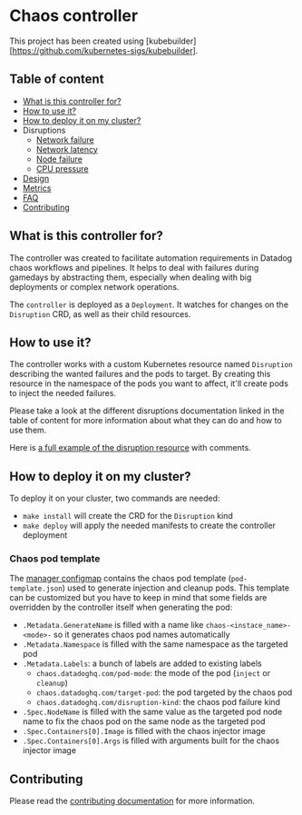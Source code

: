 # Chaos controller

This project has been created using [kubebuilder][https://github.com/kubernetes-sigs/kubebuilder].

## Table of content

* [What is this controller for?](#what-is-this-controller-for)
* [How to use it?](#how-to-use-it)
* [How to deploy it on my cluster?](#how-to-deploy-it-on-my-cluster)
* Disruptions
  * [Network failure](docs/network_failure.md)
  * [Network latency](docs/network_latency.md)
  * [Node failure](docs/node_failure.md)
  * [CPU pressure](docs/cpu_pressure.md)
* [Design](docs/design.md)
* [Metrics](docs/metrics.md)
* [FAQ](docs/faq.md)
* [Contributing](#contributing)

## What is this controller for?

The controller was created to facilitate automation requirements in Datadog chaos workflows and pipelines. It helps to deal with failures during gamedays by abstracting them, especially when dealing with big deployments or complex network operations.

The `controller` is deployed as a `Deployment`. It watches for changes on the `Disruption` CRD, as well as their child resources.

## How to use it?

The controller works with a custom Kubernetes resource named `Disruption` describing the wanted failures and the pods to target. By creating this resource in the namespace of the pods you want to affect, it'll create pods to inject the needed failures.

Please take a look at the different disruptions documentation linked in the table of content for more information about what they can do and how to use them.

Here is [a full example of the disruption resource](config/samples/chaos_v1beta1_disruption.yaml) with comments.

## How to deploy it on my cluster?

To deploy it on your cluster, two commands are needed:

* `make install` will create the CRD for the `Disruption` kind
* `make deploy` will apply the needed manifests to create the controller deployment

### Chaos pod template

The [manager configmap](config/manager/config.yaml) contains the chaos pod template (`pod-template.json`) used to generate injection and cleanup pods. This template can be customized but you have to keep in mind that some fields are overridden by the controller itself when generating the pod:

* `.Metadata.GenerateName` is filled with a name like `chaos-<instace_name>-<mode>-` so it generates chaos pod names automatically
* `.Metadata.Namespace` is filled with the same namespace as the targeted pod
* `.Metadata.Labels`: a bunch of labels are added to existing labels
	* `chaos.datadoghq.com/pod-mode`: the mode of the pod (`inject` or `cleanup`)
	* `chaos.datadoghq.com/target-pod`: the pod targeted by the chaos pod
	* `chaos.datadoghq.com/disruption-kind`: the chaos pod failure kind
* `.Spec.NodeName` is filled with the same value as the targeted pod node name to fix the chaos pod on the same node as the targeted pod
* `.Spec.Containers[0].Image` is filled with the chaos injector image
* `.Spec.Containers[0].Args` is filled with arguments built for the chaos injector image

## Contributing

Please read the [contributing documentation](CONTRIBUTING.md) for more information.
